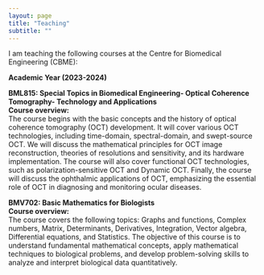 ```yaml
---
layout: page
title: "Teaching"
subtitle: ""
---
```

I am teaching the following courses at the Centre for Biomedical Engineering (CBME): 

**Academic Year (2023-2024)**   

**BML815: Special Topics in Biomedical Engineering- Optical Coherence Tomography- Technology and Applications**   
**Course overview:**   
The course begins with the basic concepts and the history of optical coherence tomography (OCT) development. It will cover various OCT technologies, including time-domain, spectral-domain, and swept-source OCT. We will discuss the mathematical principles for OCT image reconstruction, theories of resolutions and sensitivity, and its hardware implementation. The course will also cover functional OCT technologies, such as polarization-sensitive OCT and Dynamic OCT. Finally, the course will discuss the ophthalmic applications of OCT, emphasizing the essential role of OCT in diagnosing and monitoring ocular diseases.

**BMV702: Basic Mathematics for Biologists**   
**Course overview:**   
The course covers the following topics: Graphs and functions, Complex numbers, Matrix, Determinants, Derivatives, Integration, Vector algebra, Differential equations, and Statistics. The objective of this course is to understand fundamental mathematical concepts, apply mathematical techniques to biological problems, and develop problem-solving skills to analyze and interpret biological data quantitatively.
